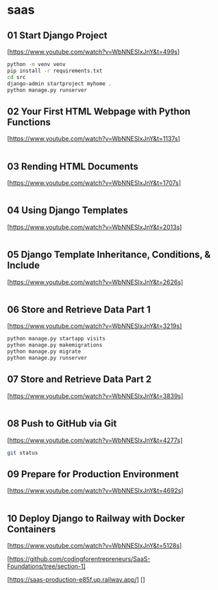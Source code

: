 # saas

## 01 Start Django Project

[https://www.youtube.com/watch?v=WbNNESIxJnY&t=499s]

```bash
python -m venv venv
pip install -r requirements.txt
cd src
django-admin startproject myhome .
python manage.py runserver
```

## 02 Your First HTML Webpage with Python Functions

[https://www.youtube.com/watch?v=WbNNESIxJnY&t=1137s]

```bash
```

## 03 Rending HTML Documents

[https://www.youtube.com/watch?v=WbNNESIxJnY&t=1707s]

```bash
```

## 04 Using Django Templates

[https://www.youtube.com/watch?v=WbNNESIxJnY&t=2013s]

```bash
```

## 05 Django Template Inheritance, Conditions, & Include

[https://www.youtube.com/watch?v=WbNNESIxJnY&t=2626s]

```bash
```

## 06 Store and Retrieve Data Part 1

[https://www.youtube.com/watch?v=WbNNESIxJnY&t=3219s]

```bash
python manage.py startapp visits
python manage.py makemigrations
python manage.py migrate
python manage.py runserver
```

## 07  Store and Retrieve Data Part 2

[https://www.youtube.com/watch?v=WbNNESIxJnY&t=3839s]

```bash
```

## 08 Push to GitHub via Git

[https://www.youtube.com/watch?v=WbNNESIxJnY&t=4277s]

```bash
git status

```

## 09 Prepare for Production Environment

[https://www.youtube.com/watch?v=WbNNESIxJnY&t=4692s]

```bash
```

## 10 Deploy Django to Railway with Docker Containers

[https://www.youtube.com/watch?v=WbNNESIxJnY&t=5128s]

[https://github.com/codingforentrepreneurs/SaaS-Foundations/tree/section-1]

[https://saas-production-e85f.up.railway.app/]
[]

```bash
```

